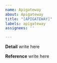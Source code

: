 ```yaml
---
name: Apigateway
about: Apigateway
title: "[APIGATEWAY]"
labels: apigateway
assignees: ''

---
```


**Detail**
write here

**Reference**
write here
